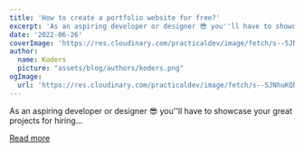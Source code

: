 ```yaml
---
title: 'How to create a portfolio website for free?'
excerpt: 'As an aspiring developer or designer 😎 you''ll have to showcase your great projects for hiring...'
date: '2022-06-26'
coverImage: 'https://res.cloudinary.com/practicaldev/image/fetch/s--5JNhuKQh--/c_imagga_scale,f_auto,fl_progressive,h_420,q_auto,w_1000/https://dev-to-uploads.s3.amazonaws.com/uploads/articles/llncbyr1rp3voc6kcukx.png'
author:
  name: Koders
  picture: "assets/blog/authors/koders.png"
ogImage:
  url: 'https://res.cloudinary.com/practicaldev/image/fetch/s--5JNhuKQh--/c_imagga_scale,f_auto,fl_progressive,h_420,q_auto,w_1000/https://dev-to-uploads.s3.amazonaws.com/uploads/articles/llncbyr1rp3voc6kcukx.png'
---
```


As an aspiring developer or designer 😎 you''ll have to showcase your great projects for hiring...

[Read more](https://dev.to/jihedkdiss/how-to-create-a-portfolio-website-for-free-4d0a)
